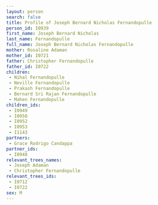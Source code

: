 ```yaml
---
layout: person
search: false
title: Profile of Joseph Bernard Nicholas Fernandopulle
person_id: I0939
first_name: Joseph Bernard Nicholas
last_name: Fernandopulle
full_name: Joseph Bernard Nicholas Fernandopulle
mother: Rosaline Adaman
mother_id: I0721
father: Christopher Fernandopulle
father_id: I0722
children:
 - Nihal Fernandopulle
 - Neville Fernandopulle
 - Prakash Fernandopulle
 - Bernard Sri Rajan Fernandopulle
 - Mahen Fernandopulle
children_ids:
 - I0949
 - I0950
 - I0952
 - I0953
 - I1143
partners:
 - Grace Rodrigo Candappa
partner_ids:
 - I0948
relevant_trees_names:
 - Joseph Adaman
 - Christopher Fernandopulle
relevant_trees_ids:
 - I0712
 - I0722
sex: M
---
```


